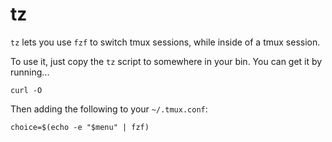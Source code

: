 # tz

`tz` lets you use `fzf` to switch tmux sessions, while inside of a tmux session.

To use it, just copy the `tz` script to somewhere in your bin.
You can get it by running...

```
curl -O 
```

Then adding the following to your `~/.tmux.conf`:

```
choice=$(echo -e "$menu" | fzf)
```


